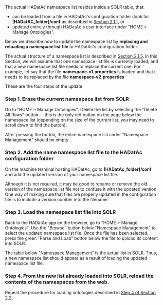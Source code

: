 The actual HADatAc namespace list resides inside a SOLR table, that: 

* can be loaded from a file in HADatAc's configuration folder (look for __[HADatAC_folder]/conf__ as described in [Section 2.1.](https://github.com/paulopinheiro1234/hadatac/wiki/2.1.-Software-Configuration)), or 
* updated entirely through HADatAc's user interface under "HOME > Manage Ontologies". 

Below we describe how to update the namespace list by **replacing and reloading a namespace list file** to HADatAc's configuration folder.

The actual structure of a namespace list is described in [Section 2.1.5](https://github.com/paulopinheiro1234/hadatac/wiki/2.1.-Software-Configuration#215-setting-up-namespacesproperties). In this Section, we will assume that one namespace list file is currently loaded, and that a new namespace list file needs to replace the current one. For example, let say that the file __namespace-v1.properties__ is loaded and that it needs to be replaced by the file __namespace-v2.properties__. 

These are the four steps of the update:

### Step 1. Erase the current namespace list from SOLR

Go to "HOME > Manage Ontologies". Delete the list by selecting the "Delete All Rows" button -- this is the only red button on the page below the namespace list (depending on the size of the current list, you may need to scroll down to find the button).  

After pressing the button, the entire namespace list under "Namespace Management" should be empty.

### Step 2. Add the name namespace list file to the HADatAc configuration folder 

On the machine terminal hosting HADatAc, go to __[HADatAc_folder]/conf__ and add the updated version of your namespace list file. 

Although it is not required, it may be good to rename or remove the old version of the namespace list file not to confuse it with the updated version. One way of making sure that files are properly updated in the configuration file is to include a version number into the filename. 

### Step 3. Load the namespace list file into SOLR

Back to the HADatAc app on the browser, go to "HOME > Manage Ontologies". Use the "Browse" button below "Namespace Management" to select the updated namespace list file. Once the file has been selected, press the green "Parse and Load" button below the file to upload its content into SOLR. 

The table below "Namespace Management" is the actual list in SOLR. Thus, a new namespace list should appear as a result of loading the updated namespace list file.

### Step 4. From the new list already loaded into SOLR, reload the contents of the namespaces from the web.

Repeat the procedure for loading ontologies described in [Step 4 of Section 2.2.](https://github.com/paulopinheiro1234/hadatac/wiki/2.2.-Knowledge-Graph-Bootstrap#step-4-upload-ontologies)
  